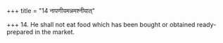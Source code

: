 +++
title = "14 नापणीयमन्नमश्नीयात्"

+++
14. He shall not eat food which has been bought or obtained ready-prepared in the market.
